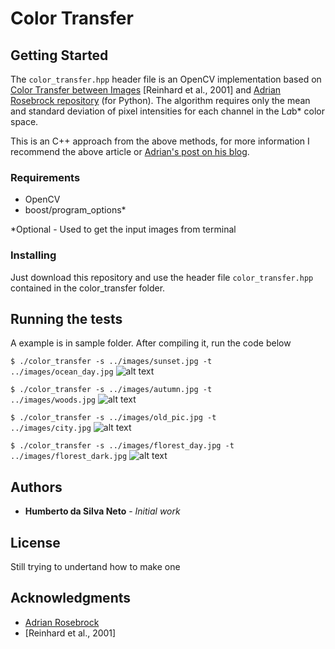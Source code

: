 # Color Transfer

## Getting Started

The `color_transfer.hpp` header file is an OpenCV implementation based on [Color Transfer
between Images](http://ieeexplore.ieee.org/document/946629/) [Reinhard et al., 2001] and [Adrian Rosebrock repository](https://github.com/jrosebr1/color_transfer) (for Python). The algorithm requires only the mean and standard deviation of pixel intensities for each channel in the L*a*b* color space.

This is an C++ approach from the above methods, for more information I recommend the above article or [Adrian's post on his blog](http://www.pyimagesearch.com/2014/06/30/super-fast-color-transfer-images/).


### Requirements

* OpenCV
* boost/program_options*

*Optional - Used to get the input images from terminal


### Installing

Just download this repository and use the header file `color_transfer.hpp` contained in the color_transfer folder.


## Running the tests

A example is in sample folder. After compiling it, run the code below

<code>$ ./color_transfer -s ../images/sunset.jpg -t ../images/ocean_day.jpg</code>
![alt text](https://github.com/Humberto-Neto/color_transfer/blob/master/docs/images/Results.png)

<code>$ ./color_transfer -s ../images/autumn.jpg -t ../images/woods.jpg</code>
![alt text](https://github.com/Humberto-Neto/color_transfer/blob/master/docs/images/Results2.png)

<code>$ ./color_transfer -s ../images/old_pic.jpg -t ../images/city.jpg</code>
![alt text](https://github.com/Humberto-Neto/color_transfer/blob/master/docs/images/Results3.png)

<code>$ ./color_transfer -s ../images/florest_day.jpg -t ../images/florest_dark.jpg</code>
![alt text](https://github.com/Humberto-Neto/color_transfer/blob/master/docs/images/Results4.png)


## Authors

* **Humberto da Silva Neto** - *Initial work*


## License

Still trying to undertand how to make one 


## Acknowledgments

* [Adrian Rosebrock](https://github.com/jrosebr1)
* [Reinhard et al., 2001]
